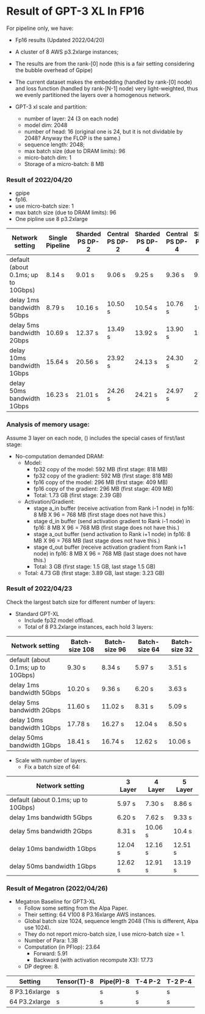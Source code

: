 # Result of GPT-3 XL  In FP16

For pipeline only, we have:

- Fp16 results (Updated 2022/04/20)

- A cluster of 8 AWS p3.2xlarge instances;

- The results are from the rank-[0] node (this is a fair setting considering the bubble overhead of Gpipe)

- The current dataset makes the embedding (handled by rank-[0] node) and loss function (handled by rank-[N-1] node) very light-weighted, thus we evenly partitioned the layers over a homogenous network.
   
- GPT-3 xl scale and partition:

  - number of layer: 24 (3 on each node) 
  - model dim: 2048
  - number of head: 16 (original one is 24, but it is not dividable by 2048? Anyway the FLOP is the same.)
  - sequence length: 2048;
  - max batch size (due to DRAM limits): 96
  - micro-batch dim: 1 
  - Storage of a micro-batch: 8 MB
  
### Result of 2022/04/20

- gpipe
- fp16.
- use micro-batch size: 1
- max batch size (due to DRAM limits): 96
- One pipline use 8 p3.2xlarge


| Network setting                     | Single Pipeline  | Sharded PS DP-2 | Central PS DP-2 | Sharded PS DP-4 | Central PS DP-4 | Sharded PS DP-8 | Central PS DP-8 |
|-------------------------------------|------------------|-----------------|-----------------|-----------------|-----------------|-----------------|-----------------|
| default (about 0.1ms; up to 10Gbps) | 8.14 s           | 9.01 s          | 9.06 s          | 9.25 s          | 9.36 s          | 9.78 s          | 9.59 s          |
| delay 1ms  bandwidth 5Gbps          | 8.79 s           | 10.16 s         | 10.50 s         | 10.54 s         | 10.76 s         | 10.88 s         | 10.89 s         |
| delay 5ms  bandwidth 2Gbps          | 10.69 s          | 12.37 s         | 13.49 s         | 13.92 s         | 13.90 s         | 15.07 s         | 14.27 s         |
| delay 10ms  bandwidth 1Gbps         | 15.64 s          | 20.56 s         | 23.92 s         | 24.13 s         | 24.30 s         | 27.39 s         | 24.83 s         |
| delay 50ms  bandwidth 1Gbps         | 16.23 s          | 21.01 s         | 24.26 s         | 24.21 s         | 24.97 s         | 27.68 s         | 25.66 s         |

### Analysis of memory usage:

Assume 3 layer on each node, () includes the special cases of first/last stage:
- No-computation demanded DRAM:
  - Model:
    - fp32 copy of the model: 592 MB  (first stage: 818 MB)
    - fp32 copy of the gradient: 592 MB  (first stage: 818 MB)
    - fp16 copy of the model: 296 MB  (first stage: 409 MB)
    - fp16 copy of the gradient: 296 MB (first stage: 409 MB)
    - Total: 1.73 GB (first stage: 2.39 GB)
  - Activation/Gradient:
    - stage a_in buffer (receive activation from Rank i-1 node) in fp16: 8 MB X 96 = 768 MB (first stage does not have this.) 
    - stage d_in buffer (send activation gradient to Rank i-1 node) in fp16: 8 MB X 96 = 768 MB (first stage does not have this.) 
    - stage a_out buffer (send activation to Rank i+1 node)  in fp16: 8 MB X 96 = 768 MB (last stage does not have this.)
    - stage d_out buffer (receive activation gradient from Rank i+1 node)  in fp16: 8 MB X 96 = 768 MB (last stage does not have this.)
    - Total: 3 GB (first stage: 1.5 GB, last stage 1.5 GB)
  - Total:  4.73 GB (first stage: 3.89 GB, last stage: 3.23 GB)


### Result of 2022/04/23

Check the largest batch size for different number of layers: 

- Standard GPT-XL 
  - Include fp32 model offload.
  - Total of 8 P3.2xlarge instances, each hold 3 layers:

| Network setting                     | Batch-size 108 | Batch-size 96 | Batch-size 64 | Batch-size 32 |
|-------------------------------------|----------------|---------------|---------------|---------------|
| default (about 0.1ms; up to 10Gbps) | 9.30 s         | 8.34 s        | 5.97 s        | 3.51 s        |
| delay 1ms  bandwidth 5Gbps          | 10.20 s        | 9.36 s        | 6.20 s        | 3.63 s        |
| delay 5ms  bandwidth 2Gbps          | 11.60 s        | 11.02 s       | 8.31 s        | 5.09 s        |
| delay 10ms  bandwidth 1Gbps         | 17.78 s        | 16.27 s       | 12.04 s       | 8.50 s        |
| delay 50ms  bandwidth 1Gbps         | 18.41 s        | 16.74 s       | 12.62 s       | 10.06 s       |


- Scale with number of layers.
  - Fix a batch size of 64:

| Network setting                     | 3 Layer | 4 Layer | 5 Layer |
|-------------------------------------|---------|---------|---------|
| default (about 0.1ms; up to 10Gbps) | 5.97 s  | 7.30 s  | 8.86 s  |
| delay 1ms  bandwidth 5Gbps          | 6.20 s  | 7.62 s  | 9.33 s  |
| delay 5ms  bandwidth 2Gbps          | 8.31 s  | 10.06 s | 10.4 s  |
| delay 10ms  bandwidth 1Gbps         | 12.04 s | 12.16 s | 12.51 s |
| delay 50ms  bandwidth 1Gbps         | 12.62 s | 12.91 s | 13.19 s |


### Result of Megatron (2022/04/26)

- Megatron Baseline for GPT3-XL
  - Follow some setting from the Alpa Paper. 
  - Their setting: 64 V100 8 P3.16xlarge AWS instances.
  - Global batch size 1024, sequence length 2048 (This is different, Alpa use 1024).
  - They do not report micro-batch size, I use micro-batch size = 1.
  - Number of Para: 1.3B
  - Computation (in PFlop): 23.64
    - Forward: 5.91
    - Backward (with activation recompute X3): 17.73
  - DP degree: 8.

| Setting       | Tensor(T)-8 | Pipe(P)-8 | T-4 P-2 | T-2 P-4 |
|---------------|-------------|-----------|---------|---------|
| 8 P3.16xlarge |  s          |  s        |  s      |  s      |
| 64 P3.2xlarge |  s          |  s        |  s      |  s      |

